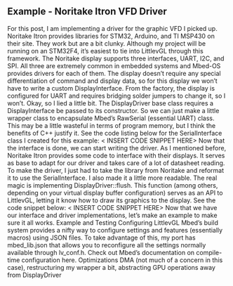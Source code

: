 
## Example - Noritake Itron VFD Driver

For this post, I am implementing a driver for the graphic VFD I picked up. Noritake Itron provides libraries for STM32, Arduino, and TI MSP430 on their site. They work but are a bit clunky. Although my project will be running on an STM32F4, it’s easiest to tie into LittlevGL through this framework.
The Noritake display supports three interfaces, UART, I2C, and SPI. All three are extremely common in embedded systems and Mbed-OS provides drivers for each of them. The display doesn’t require any special differentiation of command and display data, so for this display we won’t have to write a custom DisplayInterface. From the factory, the display is configured for UART and requires bridging solder jumpers to change it, so I won’t.
Okay, so I lied a little bit. The DisplayDriver base class requires a DisplayInterface be passed to its constructor. So we can just make a little wrapper class to encapsulate Mbed’s RawSerial (essential UART) class. This may be a little wasteful in terms of program memory, but I think the benefits of C++ justify it. See the code listing below for the SerialInterface class I created for this example:
< INSERT CODE SNIPPET HERE>
Now that the interface is done, we can start writing the driver. As I mentioned before, Noritake Itron provides some code to interface with their displays. It serves as base to adapt for our driver and takes care of a lot of datasheet reading.
To make the driver, I just had to take the library from Noritake and reformat it to use the SerialInterface. I also made it a little more readable. The real magic is implementing DisplayDriver::flush. This function (among others, depending on your virtual display buffer configuration) serves as an API to LittlevGL, letting it know how to draw its graphics to the display. See the code snippet below:
< INSERT CODE SNIPPET HERE>
Now that we have our interface and driver implementations, let’s make an example to make sure it all works.
Example and Testing
Configuring LittlevGL
Mbed’s build system provides a nifty way to configure settings and features (essentially macros) using JSON files. To take advantage of this, my port has mbed_lib.json that allows you to reconfigure all the settings normally available through lv_conf.h. Check out Mbed’s documentation on compile-time configuration here.
Optimizations
DMA (not much of a concern in this case), restructuring my wrapper a bit, abstracting GPU operations away from DisplayDriver
